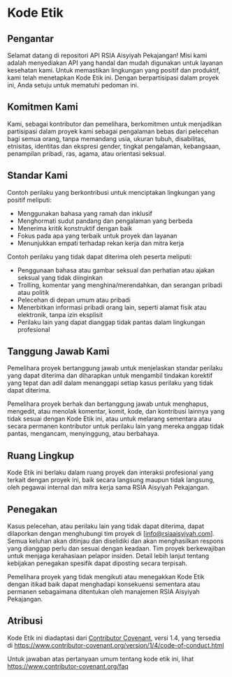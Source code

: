 # Kode Etik

## Pengantar

Selamat datang di repositori API RSIA Aisyiyah Pekajangan! Misi kami adalah menyediakan API yang handal dan mudah digunakan untuk layanan kesehatan kami. Untuk memastikan lingkungan yang positif dan produktif, kami telah menetapkan Kode Etik ini. Dengan berpartisipasi dalam proyek ini, Anda setuju untuk mematuhi pedoman ini.

## Komitmen Kami

Kami, sebagai kontributor dan pemelihara, berkomitmen untuk menjadikan partisipasi dalam proyek kami sebagai pengalaman bebas dari pelecehan bagi semua orang, tanpa memandang usia, ukuran tubuh, disabilitas, etnisitas, identitas dan ekspresi gender, tingkat pengalaman, kebangsaan, penampilan pribadi, ras, agama, atau orientasi seksual.

## Standar Kami

Contoh perilaku yang berkontribusi untuk menciptakan lingkungan yang positif meliputi:

- Menggunakan bahasa yang ramah dan inklusif
- Menghormati sudut pandang dan pengalaman yang berbeda
- Menerima kritik konstruktif dengan baik
- Fokus pada apa yang terbaik untuk proyek dan layanan
- Menunjukkan empati terhadap rekan kerja dan mitra kerja

Contoh perilaku yang tidak dapat diterima oleh peserta meliputi:

- Penggunaan bahasa atau gambar seksual dan perhatian atau ajakan seksual yang tidak diinginkan
- Trolling, komentar yang menghina/merendahkan, dan serangan pribadi atau politik
- Pelecehan di depan umum atau pribadi
- Menerbitkan informasi pribadi orang lain, seperti alamat fisik atau elektronik, tanpa izin eksplisit
- Perilaku lain yang dapat dianggap tidak pantas dalam lingkungan profesional

## Tanggung Jawab Kami

Pemelihara proyek bertanggung jawab untuk menjelaskan standar perilaku yang dapat diterima dan diharapkan untuk mengambil tindakan korektif yang tepat dan adil dalam menanggapi setiap kasus perilaku yang tidak dapat diterima.

Pemelihara proyek berhak dan bertanggung jawab untuk menghapus, mengedit, atau menolak komentar, komit, kode, dan kontribusi lainnya yang tidak sesuai dengan Kode Etik ini, atau untuk melarang sementara atau secara permanen kontributor untuk perilaku lain yang mereka anggap tidak pantas, mengancam, menyinggung, atau berbahaya.

## Ruang Lingkup

Kode Etik ini berlaku dalam ruang proyek dan interaksi profesional yang terkait dengan proyek ini, baik secara langsung maupun tidak langsung, oleh pegawai internal dan mitra kerja sama RSIA Aisyiyah Pekajangan.

## Penegakan

Kasus pelecehan, atau perilaku lain yang tidak dapat diterima, dapat dilaporkan dengan menghubungi tim proyek di [info@rsiaaisyiyah.com]. Semua keluhan akan ditinjau dan diselidiki dan akan menghasilkan respons yang dianggap perlu dan sesuai dengan keadaan. Tim proyek berkewajiban untuk menjaga kerahasiaan pelapor insiden. Detail lebih lanjut tentang kebijakan penegakan spesifik dapat diposting secara terpisah.

Pemelihara proyek yang tidak mengikuti atau menegakkan Kode Etik dengan itikad baik dapat menghadapi konsekuensi sementara atau permanen sebagaimana ditentukan oleh manajemen RSIA Aisyiyah Pekajangan.

## Atribusi

Kode Etik ini diadaptasi dari [Contributor Covenant][homepage], versi 1.4, yang tersedia di https://www.contributor-covenant.org/version/1/4/code-of-conduct.html

Untuk jawaban atas pertanyaan umum tentang kode etik ini, lihat https://www.contributor-covenant.org/faq

[homepage]: https://www.contributor-covenant.org
